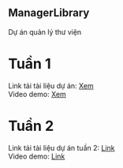 ## ManagerLibrary
Dự án quản lý thư viện <br>
# Tuần 1
Link tải tài liệu dự án: <a href="https://acrobat.adobe.com/id/urn:aaid:sc:AP:baa10abb-aff6-4fd0-8e3e-fe05dce39870">Xem</a> <br/>
Video demo: <a href = "https://www.dropbox.com/scl/fi/v66eg91946n2n66j30k0y/bandicam-2023-09-20-14-18-53-585.mp4?rlkey=pd0h0w4gmwjr8llvvr3631kc1&dl=0">Xem</a> <br>
# Tuần 2 
Link tải tài liệu dự án tuần 2: <a href="https://acrobat.adobe.com/id/urn:aaid:sc:ap:8682b6bf-d132-44d0-b3a2-e02a81e2fa56">Link</a> <br>
Video demo: <a href = "https://www.dropbox.com/scl/fi/9s2zhr94imsztkhcnysmt/bandicam-2023-09-27-13-11-20-623.mp4?rlkey=9nog3sw4o1oaextj5jax5uzsq&dl=0">Link</a>

